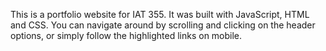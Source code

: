 This is a portfolio website for IAT 355. It was built with JavaScript, HTML and CSS. You can navigate around by scrolling and clicking on the header options, or simply follow the highlighted links on mobile.